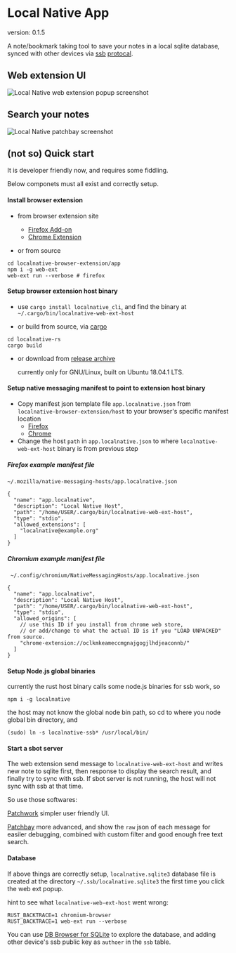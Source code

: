 # Local Native App
version: 0.1.5

A note/bookmark taking tool to save your notes in a local sqlite database, synced with other devices via [ssb](https://ssbc.github.io/secure-scuttlebutt/) [protocal](https://ssbc.github.io/scuttlebutt-protocol-guide/).

## Web extension UI
![Local Native web extension popup screenshot](/img/localnative-web-ext-popup.png)

## Search your notes
![Local Native patchbay screenshot](/img/localnative-ssb-patchbay.png)

## (not so) Quick start
It is developer friendly now, and requires some fiddling.

Below componets must all exist and correctly setup.

#### Install browser extension
- from browser extension site
  - [Firefox Add-on](https://addons.mozilla.org/addon/localnative/)
  - [Chrome Extension](https://chrome.google.com/webstore/detail/local-native/oclkmkeameccmgnajgogjlhdjeaconnb)

- or from source
```
cd localnative-browser-extension/app
npm i -g web-ext
web-ext run --verbose # firefox
```

#### Setup browser extension host binary
- use `cargo install localnative_cli`, and find the binary at `~/.cargo/bin/localnative-web-ext-host`

- or build from source, via [cargo](https://doc.rust-lang.org/cargo/getting-started/installation.html)
```
cd localnative-rs
cargo build
```
- or download from [release archive](https://localnative.app/release.html)

    currently only for GNU/Linux, built on Ubuntu 18.04.1 LTS.

#### Setup native messaging manifest to point to extension host binary
- Copy manifest json template file `app.localnative.json` from `localnative-browser-extension/host` to your browser's specific manifest location
    - [Firefox](https://developer.mozilla.org/en-US/Add-ons/WebExtensions/Native_manifests#Manifest_location)
    - [Chrome](https://developer.chrome.com/extensions/nativeMessaging#native-messaging-host-location)
- Change the host `path` in `app.localnative.json` to where `localnative-web-ext-host` binary is from previous step

##### Firefox example manifest file
`~/.mozilla/native-messaging-hosts/app.localnative.json`
```
{
  "name": "app.localnative",
  "description": "Local Native Host",
  "path": "/home/USER/.cargo/bin/localnative-web-ext-host",
  "type": "stdio",
  "allowed_extensions": [
    "localnative@example.org"
  ]
}
```

##### Chromium example manifest file
` ~/.config/chromium/NativeMessagingHosts/app.localnative.json`
```
{
  "name": "app.localnative",
  "description": "Local Native Host",
  "path": "/home/USER/.cargo/bin/localnative-web-ext-host",
  "type": "stdio",
  "allowed_origins": [
    // use this ID if you install from chrome web store,
    // or add/change to what the actual ID is if you "LOAD UNPACKED" from source.
    "chrome-extension://oclkmkeameccmgnajgogjlhdjeaconnb/"
  ]
}
```


#### Setup Node.js global binaries
currently the rust host binary calls some node.js binaries for ssb work, so

```
npm i -g localnative
```
the host may not know the global node bin path, so cd to where you node global bin directory, and
```
(sudo) ln -s localnative-ssb* /usr/local/bin/
```


#### Start a sbot server
The web extension send message to `localnative-web-ext-host` and writes new note to sqlite first, then response to display the search result, and finally try to sync with ssb. If sbot server is not running, the host will not sync with ssb at that time.

So use those softwares:

[Patchwork](https://github.com/ssbc/patchwork/releases) simpler user friendly UI.

[Patchbay](https://github.com/ssbc/patchbay/releases) more advanced, and show the `raw` json of each message for easiler debugging, combined with custom filter and good enough free text search.

#### Database

If above things are correctly setup, `localnative.sqlite3` database file is created at the directory `~/.ssb/localnative.sqlite3` the first time you click the web ext popup.

hint to see what `localnative-web-ext-host` went wrong:
```
RUST_BACKTRACE=1 chromium-browser
RUST_BACKTRACE=1 web-ext run --verbose
```

You can use [DB Browser for SQLite](http://sqlitebrowser.org/) to explore the database, and adding other device's ssb public key as `authoer` in the `ssb` table.


